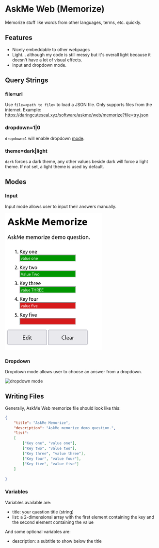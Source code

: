 # AskMe Web (Memorize)
Memorize stuff like words from other languages, terms, etc. quickly.

## Features
- Nicely embeddable to other webpages
- Light... although my code is still messy but it's overall light because it doesn't have a lot of visual effects.
- Input and dropdown mode.

## Query Strings
### file=url
Use `file=<path to file>` to load a JSON file. Only supports files from the internet. Example: https://daringcuteseal.xyz/software/askme/web/memorize?file=try.json

### dropdown=1|0
`dropdown=1` will enable dropdown [mode](#Modes).

### theme=dark|light
`dark` forces a dark theme, any other values beside dark will force a light theme. If not set, a light theme is used by default.

## Modes
### Input
Input mode allows user to input their answers manually.

![input mode](img/input.png)

### Dropdown
Dropdown mode allows user to choose an answer from a dropdown.

![dropdown mode](img/dropdowm.png)


## Writing Files
Generally, AskMe Web memorize file should look like this:

```json
{
	"title": "AskMe Memorize",
	"description": "AskMe memorize demo question.",
	"list":
	[
		["Key one", "value one"],
		["Key two", "value two"],
		["Key three", "value three"],
		["Key four", "value four"],
		["Key five", "value five"]
	]

}
```

### Variables
Variables available are:
- title: your question title (string)
- list: a 2-dimensional array with the first element containing the key and the second element containing the value

And some optional variables are:
- description: a subtitle to show below the title
